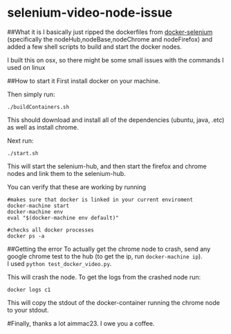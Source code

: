 # selenium-video-node-issue

##What it is
I basically just ripped the dockerfiles from [docker-selenium](https://github.com/SeleniumHQ/docker-selenium/) (specifically the nodeHub,nodeBase,nodeChrome and nodeFirefox) and added a few shell scripts to build and start the docker nodes.

I built this on osx, so there might be some small issues with the commands I used on linux

##How to start it
First install docker on your machine.

Then simply run: 

`./buildContainers.sh`

This should download and install all of the dependencies (ubuntu, java, .etc) as well as install chrome.

Next run:

`./start.sh`

This will start the selenium-hub, and then start the firefox and chrome nodes and link them to the selenium-hub.

You can verify that these are working by running

```
#makes sure that docker is linked in your current enviroment
docker-machine start
docker-machine env
eval "$(docker-machine env default)"

#checks all docker processes
docker ps -a
```

##Getting the error
To actually get the chrome node to crash, send any google chrome test to the hub (to get the ip, run `docker-machine ip`).  
I used `python test_docker_video.py`.

This will crash the node. To get the logs from the crashed node run:

`docker logs c1`

This will copy the stdout of the docker-container running the chrome node to your stdout.

#Finally, thanks a lot aimmac23. I owe you a coffee.




